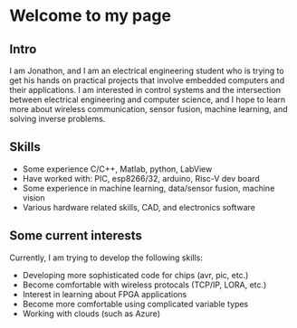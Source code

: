 # Welcome to my page

## Intro
I am Jonathon, and I am an electrical engineering student who is trying to get his hands on practical projects that involve embedded computers and their applications. I am interested in control systems and the intersection between electrical engineering and computer science, and I hope to learn more about wireless communication, sensor fusion, machine learning, and solving inverse problems.

## Skills
* Some experience C/C++, Matlab, python, LabView
* Have worked with: PIC, esp8266/32, arduino, Risc-V dev board
* Some experience in machine learning, data/sensor fusion, machine vision
* Various hardware related skills, CAD, and electronics software

## Some current interests
Currently, I am trying to develop the following skills:
* Developing more sophisticated code for chips (avr, pic, etc.)
* Become comfortable with wireless protocals (TCP/IP, LORA, etc.)
* Interest in learning about FPGA applications
* Become more comfortable using complicated variable types
* Working with clouds (such as Azure)

<!--- 
## Contact
I do not currently have a lot of time on my hands with my current private projects and endeavors, but if you are interested in collaborating feel free to contact me at jonathonkberg@gmail.com.
--->

<!---
- 👋 Hi, I’m @jonathonkberg
- 👀 I’m interested in ...
- 🌱 I’m currently learning ...
- 💞️ I’m looking to collaborate on ...
- 📫 How to reach me ...
--->
